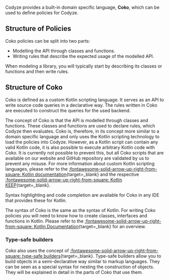 
Codyze provides a built-in domain specific language, __Coko__, which can be used to define policies for Codyze.

## Structure of Policies

Coko policies can be split into two parts:

* Modelling the API through classes and functions.
* Writing rules that describe the expected usage of the modelled API.

When modeling a library, you will typically start by describing its classes or functions and then write rules.

## Structure of Coko

Coko is defined as a custom Kotlin scripting language.
It serves as an API to write source code queries in a declarative way.
The rules written in Coko are executed to construct the queries for the used backend.

The concept of Coko is that the API is modelled through classes and functions.
These classes and functions are used to declare rules, which Codyze then evaluates. 
Coko is, therefore, in its concept more similar to a domain specific language and only uses the Kotlin scripting technology to load the policies into Codyze.
However, as a Kotlin script can contain any valid Kotlin code, it is also possible to execute arbitrary Kotlin code with Coko.
It is currently not possible to prevent this, but all Coko scripts that are available on our website and GitHub repository are validated by us to prevent any misuse.
For more information about custom Kotlin scripting languages, please refer to the [:fontawesome-solid-arrow-up-right-from-square: Kotlin documentation](https://kotlinlang.org/docs/custom-script-deps-tutorial.html){target=_blank} and the respective [:fontawesome-solid-arrow-up-right-from-square: Kotlin KEEP](https://github.com/Kotlin/KEEP/blob/master/proposals/scripting-support.md){target=_blank}.

Syntax highlighting and code completion are available for Coko in any IDE that provides these for Kotlin.

The syntax of Coko is the same as the syntax of Kotlin.
For writing Coko policies you will need to know how to create classes, interfaces and functions in Kotlin.
Please refer to the [:fontawesome-solid-arrow-up-right-from-square: Kotlin Documentation](https://kotlinlang.org/docs/basic-syntax.html){target=_blank} for an overview.

### Type-safe builders

Coko also uses the concept of [:fontawesome-solid-arrow-up-right-from-square: type-safe builders](https://kotlinlang.org/docs/type-safe-builders.html){target=_blank}.
Type-safe builders allow you to build objects in a semi-declarative way similar to markup languages.
They can be seen as a special syntax for nesting the construction of objects.
They will be explained in detail in the parts of Coko that use them.


